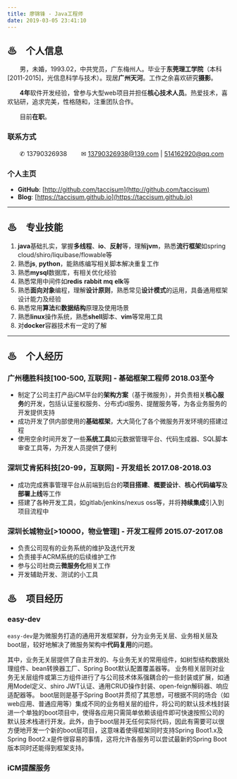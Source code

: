 ```yaml
---
title: 廖锦锋 - Java工程师
date: 2019-03-05 23:41:10
---
```


## ♨　个人信息

　　男，未婚，1993.02，中共党员，广东梅州人。毕业于**东莞理工学院**（本科[2011-2015]，光信息科学与技术）。现居**广州天河**。工作之余喜欢研究**摄影**。

　　**4年**软件开发经验，曾参与大型web项目并担任**核心技术人员**。热爱技术，喜欢钻研，追求完美，性格随和，注重团队合作。

　　目前**在职**。

### 联系方式

　　✆ 13790326938
　　✉ 13790326938@139.com | 514162920@qq.com

### 个人主页

- **GitHub**: [http://github.com/taccisum](http://github.com/taccisum)
- **Blog**: [https://taccisum.github.io](https://taccisum.github.io)

---

## ♨　专业技能

1. **java**基础扎实，掌握**多线程**、**io**、**反射**等，理解**jvm**，熟悉**流行框架**如spring cloud/shiro/liquibase/flowable等
2. 熟悉**js**, **python**，能熟练编写相关脚本解决重复工作
3. 熟悉**mysql**数据库，有相关优化经验
4. 熟悉常用中间件如**redis** **rabbit mq** **elk**等
5. 熟悉**面向对象**编程，理解**设计原则**，熟悉常见**设计模式**的运用，具备通用框架设计能力及经验
6. 熟悉常用**算法**和**数据结构**原理及使用场景
7. 熟悉**linux**操作系统，熟悉**shell**脚本、**vim**等常用工具
8. 对**docker**容器技术有一定的了解

---

## ♨　个人经历

### 广州穗胜科技[100-500, 互联网] - 基础框架工程师  2018.03至今

- 制定了公司主打产品iCM平台的**架构方案**（基于微服务），并负责相关**核心服务**的开发，包括认证鉴权服务、分布式id服务、提醒服务等，为各业务服务的开发提供支持
- 成功开发了供内部使用的**基础框架**，大大简化了各个微服务开发环境的搭建过程
- 使用空余时间开发了一些**系统工具**如元数据管理平台、代码生成器、SQL脚本审查工具等，为开发人员提供了便利

### 深圳艾肯拓科技[20-99，互联网] - 开发组长  2017.08-2018.03

- 成功完成赛事管理平台从前端到后台的**项目搭建**、**概要设计**、**核心代码编写**及**部署上线**等工作
- 搭建了各种开发工具，如gitlab/jenkins/nexus oss等，并将**持续集成**引入到项目流程中

### 深圳长城物业[>10000，物业管理] - 开发工程师  2015.07-2017.08

- 负责公司现有的业务系统的维护及迭代开发
- 负责接手ACRM系统的后续维护工作
- 参与公司社商云**微服务化**相关工作
- 开发辅助开发、测试的小工具

## ♨　项目经历

### easy-dev

`easy-dev`是为微服务打造的通用开发框架群，分为业务无关层、业务相关层及boot层，较好地解决了微服务架构中**代码复用**的问题。

其中，业务无关层提供了自主开发的、与业务无关的常用组件，如树型结构数据处理组件、bean转换器工厂、Spring Boot默认配置覆盖器等。
业务相关层则对业务无关层组件或第三方组件进行了与公司技术体系强耦合的一些封装或扩展，如通用Model定义、shiro JWT认证、通用CRUD操作封装、open-feign解码器、响应适配器等。
boot层则是基于Spring Boot并贯彻了其思想，可根据不同的场合（如web应用、普通应用等）集成不同的业务相关层的组件，将公司的默认技术栈封装进一个单独的boot项目中，使得各应用只需简单依赖该组件即可快速按照公司的默认技术栈进行开发。此外，由于boot层并无任何实际代码，因此有需要可以很方便地开发一个新的boot层项目，这意味着使得框架同时支持Spring Boot1.x及Spring Boot2.x是件很容易的事情，这将允许各服务可以尝试最新的Spring Boot版本同时还能得到框架支持。

### iCM提醒服务



